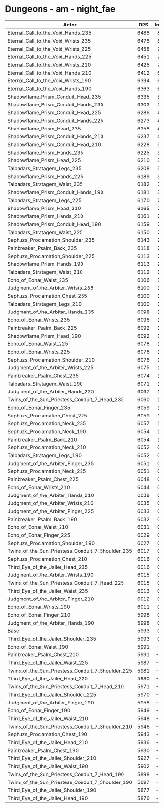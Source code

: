 # Dungeons - am - night_fae
| Actor | DPS | Increase |
|---|:---:|:---:|
|Eternal_Call_to_the_Void_Hands_235|6488|8.26%|
|Eternal_Call_to_the_Void_Wrists_235|6476|8.06%|
|Eternal_Call_to_the_Void_Wrists_225|6458|7.76%|
|Eternal_Call_to_the_Void_Hands_225|6451|7.64%|
|Eternal_Call_to_the_Void_Wrists_210|6425|7.21%|
|Eternal_Call_to_the_Void_Hands_210|6412|6.99%|
|Eternal_Call_to_the_Void_Wrists_190|6394|6.69%|
|Eternal_Call_to_the_Void_Hands_190|6363|6.17%|
|Shadowflame_Prism_Conduit_Head_235|6335|5.71%|
|Shadowflame_Prism_Conduit_Hands_235|6303|5.17%|
|Shadowflame_Prism_Conduit_Head_225|6286|4.89%|
|Shadowflame_Prism_Conduit_Hands_225|6273|4.67%|
|Shadowflame_Prism_Head_235|6258|4.42%|
|Shadowflame_Prism_Conduit_Hands_210|6237|4.07%|
|Shadowflame_Prism_Conduit_Head_210|6228|3.92%|
|Shadowflame_Prism_Hands_235|6225|3.87%|
|Shadowflame_Prism_Head_225|6210|3.62%|
|Talbadars_Stratagem_Legs_235|6208|3.59%|
|Shadowflame_Prism_Hands_225|6189|3.27%|
|Talbadars_Stratagem_Waist_235|6182|3.15%|
|Shadowflame_Prism_Conduit_Hands_190|6181|3.14%|
|Talbadars_Stratagem_Legs_225|6170|2.95%|
|Shadowflame_Prism_Head_210|6165|2.87%|
|Shadowflame_Prism_Hands_210|6161|2.80%|
|Shadowflame_Prism_Conduit_Head_190|6159|2.77%|
|Talbadars_Stratagem_Waist_225|6150|2.62%|
|Sephuzs_Proclamation_Shoulder_235|6143|2.50%|
|Painbreaker_Psalm_Back_235|6118|2.09%|
|Sephuzs_Proclamation_Shoulder_225|6113|2.00%|
|Shadowflame_Prism_Hands_190|6113|2.00%|
|Talbadars_Stratagem_Waist_210|6112|1.99%|
|Echo_of_Eonar_Waist_235|6106|1.89%|
|Judgment_of_the_Arbiter_Wrists_235|6100|1.79%|
|Sephuzs_Proclamation_Chest_235|6100|1.79%|
|Talbadars_Stratagem_Legs_210|6100|1.79%|
|Judgment_of_the_Arbiter_Hands_235|6098|1.75%|
|Echo_of_Eonar_Wrists_235|6096|1.72%|
|Painbreaker_Psalm_Back_225|6092|1.65%|
|Shadowflame_Prism_Head_190|6092|1.65%|
|Echo_of_Eonar_Waist_225|6078|1.42%|
|Echo_of_Eonar_Wrists_225|6076|1.38%|
|Sephuzs_Proclamation_Shoulder_210|6076|1.38%|
|Judgment_of_the_Arbiter_Wrists_225|6075|1.37%|
|Painbreaker_Psalm_Chest_235|6074|1.35%|
|Talbadars_Stratagem_Waist_190|6071|1.30%|
|Judgment_of_the_Arbiter_Hands_225|6067|1.23%|
|Twins_of_the_Sun_Priestess_Conduit_7_Head_235|6060|1.12%|
|Echo_of_Eonar_Finger_235|6059|1.10%|
|Sephuzs_Proclamation_Chest_225|6059|1.10%|
|Sephuzs_Proclamation_Neck_235|6057|1.07%|
|Sephuzs_Proclamation_Neck_190|6054|1.02%|
|Painbreaker_Psalm_Back_210|6054|1.02%|
|Sephuzs_Proclamation_Neck_210|6052|0.98%|
|Talbadars_Stratagem_Legs_190|6052|0.98%|
|Judgment_of_the_Arbiter_Finger_235|6051|0.97%|
|Sephuzs_Proclamation_Neck_225|6051|0.97%|
|Painbreaker_Psalm_Chest_225|6048|0.92%|
|Echo_of_Eonar_Wrists_210|6044|0.85%|
|Judgment_of_the_Arbiter_Hands_210|6039|0.77%|
|Judgment_of_the_Arbiter_Wrists_210|6035|0.70%|
|Judgment_of_the_Arbiter_Finger_225|6033|0.67%|
|Painbreaker_Psalm_Back_190|6032|0.65%|
|Echo_of_Eonar_Waist_210|6031|0.63%|
|Echo_of_Eonar_Finger_225|6029|0.60%|
|Sephuzs_Proclamation_Shoulder_190|6027|0.57%|
|Twins_of_the_Sun_Priestess_Conduit_7_Shoulder_235|6017|0.40%|
|Sephuzs_Proclamation_Chest_210|6016|0.38%|
|Third_Eye_of_the_Jailer_Head_235|6016|0.38%|
|Judgment_of_the_Arbiter_Wrists_190|6015|0.37%|
|Twins_of_the_Sun_Priestess_Conduit_7_Head_225|6015|0.37%|
|Third_Eye_of_the_Jailer_Waist_235|6013|0.33%|
|Judgment_of_the_Arbiter_Finger_210|6012|0.32%|
|Echo_of_Eonar_Wrists_190|6011|0.30%|
|Echo_of_Eonar_Finger_210|5998|0.08%|
|Judgment_of_the_Arbiter_Hands_190|5998|0.08%|
|Base|5993|0.00%|
|Third_Eye_of_the_Jailer_Shoulder_235|5993|0.00%|
|Echo_of_Eonar_Waist_190|5991|-0.03%|
|Painbreaker_Psalm_Chest_210|5991|-0.03%|
|Third_Eye_of_the_Jailer_Waist_225|5987|-0.10%|
|Twins_of_the_Sun_Priestess_Conduit_7_Shoulder_225|5981|-0.20%|
|Third_Eye_of_the_Jailer_Head_225|5980|-0.22%|
|Twins_of_the_Sun_Priestess_Conduit_7_Head_210|5971|-0.37%|
|Third_Eye_of_the_Jailer_Shoulder_225|5970|-0.38%|
|Judgment_of_the_Arbiter_Finger_190|5956|-0.62%|
|Echo_of_Eonar_Finger_190|5949|-0.73%|
|Third_Eye_of_the_Jailer_Waist_210|5948|-0.75%|
|Twins_of_the_Sun_Priestess_Conduit_7_Shoulder_210|5946|-0.78%|
|Sephuzs_Proclamation_Chest_190|5943|-0.83%|
|Third_Eye_of_the_Jailer_Head_210|5936|-0.95%|
|Painbreaker_Psalm_Chest_190|5930|-1.05%|
|Third_Eye_of_the_Jailer_Shoulder_210|5927|-1.10%|
|Third_Eye_of_the_Jailer_Waist_190|5902|-1.52%|
|Twins_of_the_Sun_Priestess_Conduit_7_Head_190|5898|-1.59%|
|Twins_of_the_Sun_Priestess_Conduit_7_Shoulder_190|5897|-1.60%|
|Third_Eye_of_the_Jailer_Shoulder_190|5877|-1.94%|
|Third_Eye_of_the_Jailer_Head_190|5876|-1.95%|
